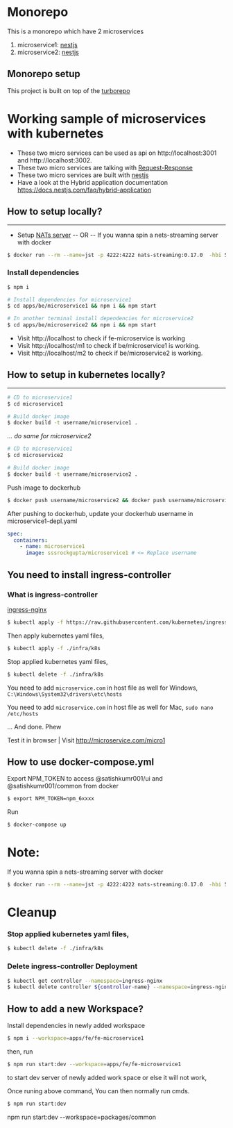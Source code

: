 # Monorepo

This is a monorepo which have 2 microservices
1. microservice1: [nestjs](https://docs.nestjs.com)
2. microservice2: [nestjs](https://docs.nestjs.com)

## Monorepo setup
This project is built on top of the [turborepo](https://turborepo.org/)
# Working sample of microservices with kubernetes
- These two micro services can be used as api on http://localhost:3001 and http://localhost:3002.
- These two micro services are talking with [Request-Response](https://docs.nestjs.com/microservices/nats#request-response)
- These two micro services are built with [nestjs](https://docs.nestjs.com/microservices/basics
)
- Have a look at the Hybrid application documentation https://docs.nestjs.com/faq/hybrid-application



## How to setup locally?
---

- Setup [NATs server](https://nats.io/)
-- OR --
If you wanna spin a nets-streaming server with docker 

```bash
$ docker run --rm --name=jst -p 4222:4222 nats-streaming:0.17.0  -hbi 5s -hbt 5s -hbf 2 -SD -cid ticketing
```

### Install dependencies

```bash
$ npm i
```

```bash
# Install dependencies for microservice1
$ cd apps/be/microservice1 && npm i && npm start

# In another terminal install dependencies for microservice2
$ cd apps/be/microservice2 && npm i && npm start
```
- Visit http://localhost to check if fe-microservice is working
- Visit http://localhost/m1 to check if be/microservice1 is working.
- Visit http://localhost/m2 to check if be/microservice2 is working.




## How to setup in kubernetes locally?
---
```bash
# CD to microservice1
$ cd microservice1

# Build docker image
$ docker build -t username/microservice1 .
```
_... do same for microservice2_

```bash
# CD to microservice1
$ cd microservice2

# Build docker image
$ docker build -t username/microservice2 .
```

Push image to dockerhub
```bash
$ docker push username/microservice2 && docker push username/microservice2
```
After pushing to dockerhub, update your dockerhub username in microservice1-depl.yaml

```yaml
spec:
  containers:
    - name: microservice1
      image: sssrockgupta/microservice1 # <= Replace username
```

## You need to install ingress-controller

### What is ingress-controller
[ingress-nginx](https://kubernetes.github.io/ingress-nginx/deploy/#docker-desktop)

```bash
$ kubectl apply -f https://raw.githubusercontent.com/kubernetes/ingress-nginx/controller-v1.1.1/deploy/static/provider/cloud/deploy.yaml
```
Then apply kubernetes yaml files,
```bash
$ kubectl apply -f ./infra/k8s
```

Stop applied kubernetes yaml files,

```bash
$ kubectl delete -f ./infra/k8s
```

You need to add `microservice.com` in host file as well for Windows,
``C:\Windows\System32\drivers\etc\hosts``

You need to add `microservice.com` in host file as well for Mac,
``sudo nano /etc/hosts``

... And done. Phew

Test it in browser
| Visit http://microservice.com/micro1


## How to use docker-compose.yml

Export NPM_TOKEN to access @satishkumr001/ui and @satishkumr001/common from docker
```bash
$ export NPM_TOKEN=npm_6xxxx
```

Run
```bash
$ docker-compose up
```

# Note:
If you wanna spin a nets-streaming server with docker 
```bash
$ docker run --rm --name=jst -p 4222:4222 nats-streaming:0.17.0  -hbi 5s -hbt 5s -hbf 2 -SD -cid ticketing
```


# Cleanup

### Stop applied kubernetes yaml files,

```bash
$ kubectl delete -f ./infra/k8s
```
### Delete ingress-controller Deployment

```bash
$ kubectl get controller --namespace=ingress-nginx
$ kubectl delete controller ${controller-name} --namespace=ingress-nginx
```


## How to add a new Workspace?

Install dependencies in newly added workspace
```bash
$ npm i --workspace=apps/fe/fe-microservice1
```
then, run

```bash
$ npm run start:dev --workspace=apps/fe/fe-microservice1
```
to start dev server of newly added work space or else it will not work,

Once runing above command, You can then normally run cmds.

```bash
$ npm run start:dev
```

npm run start:dev --workspace=packages/common